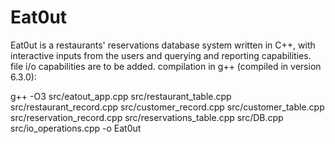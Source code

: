 # Eat0ut
Eat0ut is a restaurants' reservations database system written in C++, with interactive inputs from the users and querying and reporting capabilities.
file i/o capabilities are to be added.
compilation in g++ (compiled in version 6.3.0): 

g++ -O3 src/eatout_app.cpp src/restaurant_table.cpp src/restaurant_record.cpp src/customer_record.cpp src/customer_table.cpp src/reservation_record.cpp src/reservations_table.cpp src/DB.cpp src/io_operations.cpp -o Eat0ut
